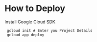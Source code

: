 # How to Deploy

Install Google Cloud SDK

```
 gcloud init # Enter you Project Details
 gcloud app deploy
```
